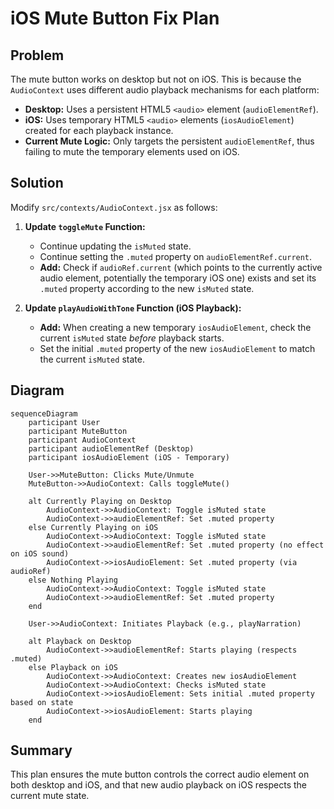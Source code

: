 # iOS Mute Button Fix Plan

## Problem

The mute button works on desktop but not on iOS. This is because the `AudioContext` uses different audio playback mechanisms for each platform:
*   **Desktop:** Uses a persistent HTML5 `<audio>` element (`audioElementRef`).
*   **iOS:** Uses temporary HTML5 `<audio>` elements (`iosAudioElement`) created for each playback instance.
*   **Current Mute Logic:** Only targets the persistent `audioElementRef`, thus failing to mute the temporary elements used on iOS.

## Solution

Modify `src/contexts/AudioContext.jsx` as follows:

1.  **Update `toggleMute` Function:**
    *   Continue updating the `isMuted` state.
    *   Continue setting the `.muted` property on `audioElementRef.current`.
    *   **Add:** Check if `audioRef.current` (which points to the currently active audio element, potentially the temporary iOS one) exists and set its `.muted` property according to the new `isMuted` state.

2.  **Update `playAudioWithTone` Function (iOS Playback):**
    *   **Add:** When creating a new temporary `iosAudioElement`, check the current `isMuted` state *before* playback starts.
    *   Set the initial `.muted` property of the new `iosAudioElement` to match the current `isMuted` state.

## Diagram

```mermaid
sequenceDiagram
    participant User
    participant MuteButton
    participant AudioContext
    participant audioElementRef (Desktop)
    participant iosAudioElement (iOS - Temporary)

    User->>MuteButton: Clicks Mute/Unmute
    MuteButton->>AudioContext: Calls toggleMute()

    alt Currently Playing on Desktop
        AudioContext->>AudioContext: Toggle isMuted state
        AudioContext->>audioElementRef: Set .muted property
    else Currently Playing on iOS
        AudioContext->>AudioContext: Toggle isMuted state
        AudioContext->>audioElementRef: Set .muted property (no effect on iOS sound)
        AudioContext->>iosAudioElement: Set .muted property (via audioRef)
    else Nothing Playing
        AudioContext->>AudioContext: Toggle isMuted state
        AudioContext->>audioElementRef: Set .muted property
    end

    User->>AudioContext: Initiates Playback (e.g., playNarration)

    alt Playback on Desktop
        AudioContext->>audioElementRef: Starts playing (respects .muted)
    else Playback on iOS
        AudioContext->>AudioContext: Creates new iosAudioElement
        AudioContext->>AudioContext: Checks isMuted state
        AudioContext->>iosAudioElement: Sets initial .muted property based on state
        AudioContext->>iosAudioElement: Starts playing
    end
```

## Summary

This plan ensures the mute button controls the correct audio element on both desktop and iOS, and that new audio playback on iOS respects the current mute state.